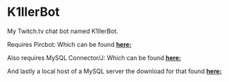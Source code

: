 K1llerBot
=========

My Twitch.tv chat bot named K1llerBot.

Requires Pircbot: Which can be found **[here:](http://www.jibble.org/pircbot.php/)**

Also requires MySQL Connector/J: Which can be found **[here:](http://dev.mysql.com/downloads/connector/j/)**

And lastly a local host of a MySQL server the download for that found **[here:](http://dev.mysql.com/downloads/mysql/)**
